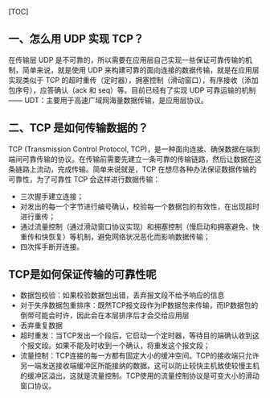 [TOC]

## 一、怎么用 UDP 实现 TCP？

在传输层 UDP 是不可靠的，所以需要在应用层自己实现一些保证可靠传输的机制，简单来说，就是使用 UDP 来构建可靠的面向连接的数据传输，就是在应用层实现类似于 TCP 的超时重传（定时器），拥塞控制（滑动窗口），有序接收（添加包序号），应答确认（ack 和 seq）等。目前已经有了实现 UDP 可靠运输的机制 —— UDT：主要用于高速广域网海量数据传输，是应用层协议。





## 二、TCP 是如何传输数据的？

TCP (Transmission Control Protocol, TCP)，是一种面向连接、确保数据在端到端间可靠传输的协议。在传输前需要先建立一条可靠的传输链路，然后让数据在这条链路上流动，完成传输。简单来说就是，TCP 在想尽各种办法保证数据传输的可靠性，为了可靠性 TCP 会这样进行数据传输：

- 三次握手建立连接；
- 对发出的每一个字节进行编号确认，校验每一个数据包的有效性，在出现超时进行重传；
- 通过流量控制（通过滑动窗口协议实现）和拥塞控制（慢启动和拥塞避免、快重传和快恢复）等机制，避免网络状况恶化而影响数据传输；
- 四次挥手断开连接。





## TCP是如何保证传输的可靠性呢

- 数据包校验：如果校验数据包出错，丢弃报文段不给予响应的信息
- 对于失序数据包重排序：既然TCP报文段作为IP数据包来传输，而IP数据包的倒带可能会时许，因此会在本层排序后才会交给应用层
- 丢弃重复数据
- 超时重发：当TCP发出一个段后，它启动一个定时器，等待目的端确认收到这个报文段。如果不能及时收到一个确认，将重发这个报文段；
- 流量控制：TCP连接的每一方都有固定大小的缓冲空间。TCP的接收端只允许另一端发送接收端缓冲区所能接纳的数据，这可以防止较快主机致使较慢主机的缓冲区溢出，这就是流量控制。TCP使用的流量控制协议是可变大小的滑动窗口协议。

## 